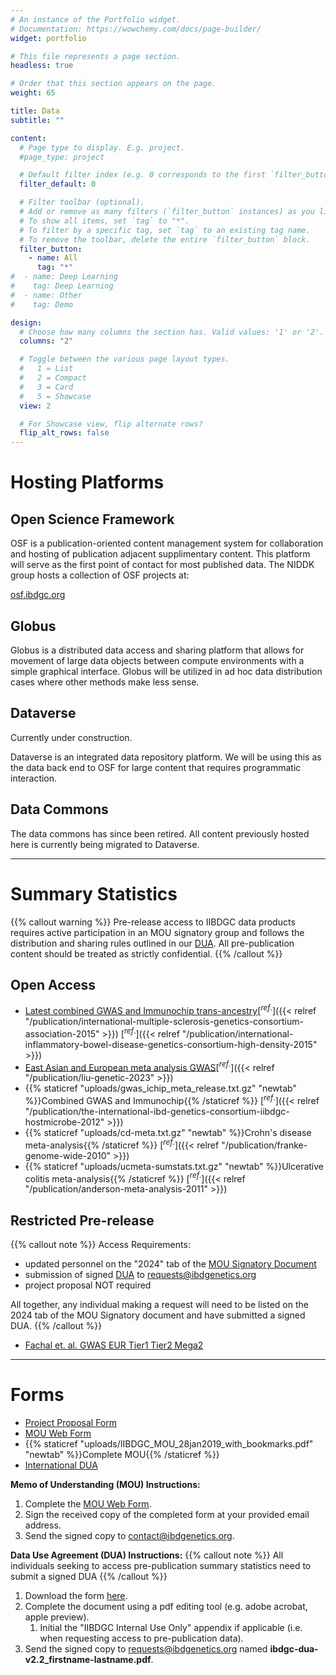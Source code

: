 ```yaml
---
# An instance of the Portfolio widget.
# Documentation: https://wowchemy.com/docs/page-builder/
widget: portfolio

# This file represents a page section.
headless: true

# Order that this section appears on the page.
weight: 65

title: Data
subtitle: ""

content:
  # Page type to display. E.g. project.
  #page_type: project

  # Default filter index (e.g. 0 corresponds to the first `filter_button` instance below).
  filter_default: 0

  # Filter toolbar (optional).
  # Add or remove as many filters (`filter_button` instances) as you like.
  # To show all items, set `tag` to "*".
  # To filter by a specific tag, set `tag` to an existing tag name.
  # To remove the toolbar, delete the entire `filter_button` block.
  filter_button:
    - name: All
      tag: "*"
#  - name: Deep Learning
#    tag: Deep Learning
#  - name: Other
#    tag: Demo

design:
  # Choose how many columns the section has. Valid values: '1' or '2'.
  columns: "2"

  # Toggle between the various page layout types.
  #   1 = List
  #   2 = Compact
  #   3 = Card
  #   5 = Showcase
  view: 2

  # For Showcase view, flip alternate rows?
  flip_alt_rows: false
---
```


# Hosting Platforms

## Open Science Framework

OSF is a publication-oriented content management system for collaboration and hosting of publication adjacent supplimentary content. This platform will serve as the first point of contact for most published data. The NIDDK group hosts a collection of OSF projects at:

[osf.ibdgc.org](https://osf.ibdgc.org)

## Globus

Globus is a distributed data access and sharing platform that allows for movement of large data objects between compute environments with a simple graphical interface. Globus will be utilized in ad hoc data distribution cases where other methods make less sense.

## Dataverse

Currently under construction.

Dataverse is an integrated data repository platform. We will be using this as the data back end to OSF for large content that requires programmatic interaction.

## Data Commons

The data commons has since been retired. All content previously hosted here is currently being migrated to Dataverse.

---

# Summary Statistics

{{% callout warning %}}
Pre-release access to IIBDGC data products requires active participation in an MOU signatory group and follows the distribution and sharing rules outlined in our [DUA](https://drive.google.com/file/d/10ZSvrUP2QKWwOv1XpeGk9AI9cn9dVbn2/view?usp=sharing). All pre-publication content should be treated as strictly confidential.
{{% /callout %}}

## Open Access

- [Latest combined GWAS and Immunochip trans-ancestry](https://www.dropbox.com/s/ttuc6s7tv26voq3/iibdgc-trans-ancestry-filtered-summary-stats.tgz?dl=0)[$^{ref.}$]({{< relref "/publication/international-multiple-sclerosis-genetics-consortium-association-2015" >}}) [$^{ref.}$]({{< relref "/publication/international-inflammatory-bowel-disease-genetics-consortium-high-density-2015" >}})
- [East Asian and European meta analysis GWAS](https://www.dropbox.com/s/gxe0pishq7assla/liu-2022-east-asian-gwas.tar.gz?dl=0)[$^{ref.}$]({{< relref "/publication/liu-genetic-2023" >}})
- {{% staticref "uploads/gwas_ichip_meta_release.txt.gz" "newtab" %}}Combined GWAS and Immunochip{{% /staticref %}} [$^{ref.}$]({{< relref "/publication/the-international-ibd-genetics-consortium-iibdgc-hostmicrobe-2012" >}})
- {{% staticref "uploads/cd-meta.txt.gz" "newtab" %}}Crohn's disease meta-analysis{{% /staticref %}} [$^{ref.}$]({{< relref "/publication/franke-genome-wide-2010" >}})
- {{% staticref "uploads/ucmeta-sumstats.txt.gz" "newtab" %}}Ulcerative colitis meta-analysis{{% /staticref %}} [$^{ref.}$]({{< relref "/publication/anderson-meta-analysis-2011" >}})

## Restricted Pre-release

{{% callout note %}}
Access Requirements:

- updated personnel on the "2024" tab of the [MOU Signatory Document](https://docs.google.com/spreadsheets/d/1ykB463JQDp9BPtG355gP5EGJLwzj3xCElqdkNMtyaKA/edit?usp=sharing)
- submission of signed [DUA](https://drive.google.com/file/d/10ZSvrUP2QKWwOv1XpeGk9AI9cn9dVbn2/view?usp=sharing) to requests@ibdgenetics.org
- project proposal NOT required

All together, any individual making a request will need to be listed on the 2024 tab of the MOU Signatory document and have submitted a signed DUA.
{{% /callout %}}

- [Fachal et. al. GWAS EUR Tier1 Tier2 Mega2](https://osf.io/3vc8y/)

---

# Forms

- [Project Proposal Form](https://forms.gle/4oLAJ8Q5bf31p3Eh9)
- [MOU Web Form](https://forms.gle/aMJQ6bou9cwZGiGy5)
- {{% staticref "uploads/IIBDGC_MOU_28jan2019_with_bookmarks.pdf" "newtab" %}}Complete MOU{{% /staticref %}}
- [International DUA](https://drive.google.com/file/d/10ZSvrUP2QKWwOv1XpeGk9AI9cn9dVbn2/view?usp=sharing)

**Memo of Understanding (MOU) Instructions:**

1. Complete the [MOU Web Form](https://forms.gle/aMJQ6bou9cwZGiGy5).
1. Sign the received copy of the completed form at your provided email address.
1. Send the signed copy to contact@ibdgenetics.org.

**Data Use Agreement (DUA) Instructions:**
{{% callout note %}}
All individuals seeking to access pre-publication summary statistics need to submit a signed DUA
{{% /callout %}}

1. Download the form [here](https://drive.google.com/file/d/10ZSvrUP2QKWwOv1XpeGk9AI9cn9dVbn2/view?usp=sharing).
1. Complete the document using a pdf editing tool (e.g. adobe acrobat, apple preview).
   1. Initial the "IIBDGC Internal Use Only" appendix if applicable (i.e. when requesting access to pre-publication data).
1. Send the signed copy to requests@ibdgenetics.org named **ibdgc-dua-v2.2_firstname-lastname.pdf**.

